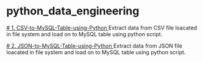 # python_data_engineering
<a href="[[www.something.com](https://github.com/ramaraobhashyam/python_data_engineering/blob/main/Load%20CSV%20file%20onto%20MySQL%20Table.py)](https://github.com/ramaraobhashyam/python_data_engineering/blob/main/Load%20CSV%20file%20onto%20MySQL%20Table.py)"># 1. CSV-to-MySQL-Table-using-Python </a>
Extract data from CSV file loacated in file system and load on to MySQL table using python script.

<a href="[[www.something.com](https://github.com/ramaraobhashyam/python_data_engineering/blob/main/Load%20CSV%20file%20onto%20MySQL%20Table.py)](https://github.com/ramaraobhashyam/python_data_engineering/blob/main/Load%20JSON%20file%20onto%20MySQL%20table.py)"># 2. JSON-to-MySQL-Table-using-Python </a>
Extract data from JSON file loacated in file system and load on to MySQL table using python script.

